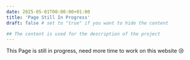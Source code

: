 ```yaml
---
date: 2025-05-01T00:00:00+01:00
title: 'Page Still In Progress'
draft: false # set to "true" if you want to hide the content 

## The content is used for the description of the project
---
```


This Page is still in progress, need more time to work on this website 😢